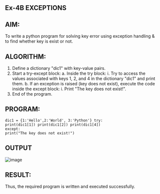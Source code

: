 ## Ex-4B EXCEPTIONS
## AIM:
To write a python program for solving key error using exception handling & to find whether key is exist or not.
## ALGORITHM:
1.	Define a dictionary "dic1" with key-value pairs.
2.	Start a try-except block:
a.	Inside the try block:
i.	Try to access the values associated with keys 1, 2, and 4 in the dictionary "dic1" and print them.
b.	If an exception is raised (key does not exist), execute the code inside the except block:
i.	Print "The key does not exist!".
3.	End of the program.
## PROGRAM:
```
dic1 = {1:'Hello',2:'World', 3:'Python'} try:
print(dic1[1]) print(dic1[2]) print(dic1[4])
except:
print("The key does not exist!")
```
## OUTPUT
![image](https://github.com/user-attachments/assets/51d692f5-94b1-415d-b478-50bb0fd49ad8)

## RESULT:
Thus, the required program is written and executed successfully.
 
